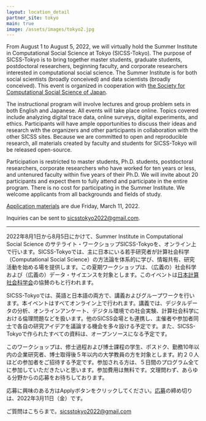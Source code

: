 ```yaml
---
layout: location_detail
partner_site: tokyo
main: true
image: /assets/images/tokyo2.jpg
---
```


From August 1 to August 5, 2022, we will virtually hold the Summer Institute in Computational Social Science at Tokyo (SICSS-Tokyo). The purpose of SICSS-Tokyo is to bring together master students, graduate students, postdoctoral researchers, beginning faculty, and corporate researchers interested in computational social science. The Summer Institute is for both social scientists (broadly conceived) and data scientists (broadly conceived). This event is organized in cooperation with [the Society for Computational Social Science of Japan](https://css-japan.com/).

The instructional program will involve lectures and group problem sets in both English and Japanese. All events will take place online. Topics covered include analyzing digital trace data, online surveys, digital experiments, and ethics. Participants will have ample opportunities to discuss their ideas and research with the organizers and other participants in collaboration with the other SICSS sites. Because we are committed to open and reproducible research, all materials created by faculty and students for SICSS-Tokyo will be released open-source.

Participation is restricted to master students, Ph.D. students, postdoctoral researchers, corporate researchers who have worked for ten years or less, and untenured faculty within five years of their Ph.D. We will invite about 20 participants and expect them to fully attend and participate in the entire program. There is no cost for participating in the Summer Institute. We welcome applicants from all backgrounds and fields of study.

[Application materials](https://compsocialscience.github.io/summer-institute/2022/tokyo/apply) are due Friday, March 11, 2022.

Inquiries can be sent to sicsstokyo2022@gmail.com.


---

2022年8月1日から8月5日にかけて、Summer Institute in Computational Social Science のサテライト・ワークショップSICSS-Tokyoを、オンライン上で行います。SICSS-Tokyoでは、主に日本にいる若手研究者が計算社会科学（Computational Social Science）の方法論を体系的に学び、情報共有、研究活動を始める場を提供します。この夏期ワークショップは、（広義の）社会科学および（広義の）データ・サイエンスを対象とします。このイベントは[日本計算社会科学会](https://css-japan.com/)の協賛のもと行われます。

SICSS-Tokyoでは、英語と日本語の両方で、講義およびグループワークを行います。本イベントはすべてオンライン上で行われます。講義では、デジタルデータの分析、オンラインアンケート、デジタル環境での社会実験、計算社会科学における倫理問題などを扱います。他のSICSS会場とも連携し、主催者や参加者同士で各自の研究アイデアを議論する機会を多々設ける予定です。また、SICSS-Tokyoで作られたすべての資料は、オープンソースになる予定です。

このワークショップは、修士過程および博士課程の学生、ポスドク、勤務10年以内の企業研究者、博士取得後５年以内の大学教員の方を対象とします。約２０人ほどの参加者をご招待する予定です。参加される方は、５日間のプログラム全てに参加していただきたいと思います。参加費用は無料です。文理問わず、あらゆる分野からの応募をお待ちしております。

応募に興味のある方はApplyボタンをクリックしてください。[応募](https://compsocialscience.github.io/summer-institute/2022/tokyo/apply)の締め切りは、2022年3月11日（金）です。

ご質問はこちらまで。sicsstokyo2022@gmail.com
